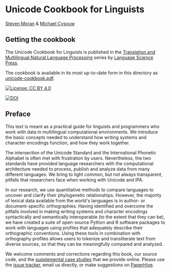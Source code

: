 # Unicode Cookbook for Linguists

[Steven Moran](http://www.comparativelinguistics.uzh.ch/de/moran.html) & [Michael Cysouw](http://cysouw.de/home/index.html)

## Getting the cookbook

The Unicode Cookbook for Linguists is published in the [Translation and Multilingual Natural Language Processing](http://langsci-press.org/catalog/book/176) series by [Language Science Press](http://langsci-press.org/).

The cookbook is available in its most up-to-date form in this directory as [unicode-cookbook.pdf](https://github.com/unicode-cookbook/cookbook/blob/master/unicode-cookbook.pdf). 

[![License: CC BY 4.0](https://licensebuttons.net/l/by/4.0/80x15.png)](http://creativecommons.org/licenses/by/4.0/)

[![DOI](https://zenodo.org/badge/DOI/10.5281/zenodo.1300528.svg)](https://doi.org/10.5281/zenodo.773250)


## Preface

This text is meant as a practical guide for linguists and programmers who work with data in multilingual computational environments. We introduce the basic concepts needed to understand how writing systems and character encodings function, and how they work together.

The intersection of the Unicode Standard and the International Phonetic Alphabet is often met with frustration by users. Nevertheless, the two standards have provided language researchers with the computational architecture needed to process, publish and analyze data from many different languages. We bring to light common, but not always transparent, pitfalls that researchers face when working with Unicode and IPA.

In our research, we use quantitative methods to compare languages to uncover and clarify their phylogenetic relationships. However, the majority of lexical data available from the world's languages is in author- or document-specific orthographies. Having identified and overcome the pitfalls involved in making writing systems and character encodings syntactically and semantically interoperable (to the extent that they can be), we have created a suite of open-source Python and R software packages to work with languages using profiles that adequately describe their orthographic conventions. Using these tools in combination with orthography profiles allows users to tokenize and transliterate text from diverse sources, so that they can be meaningfully compared and analyzed.

We welcome comments and corrections regarding this book, our source code, and the [supplemental case studies](https://github.com/unicode-cookbook/) that we provide online. Please use the [issue tracker](https://github.com/unicode-cookbook/cookbook/issues/), email us directly, or make suggestions on [PaperHive](https://paperhive.org/).

